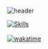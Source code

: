 <!--![header](https://capsule-render.vercel.app/api?height=350&text=myno.log&desc=👻%20happy%20hacking)-->
![header](https://capsule-render.vercel.app/api?type=waving&height=300&color=gradient&text=myno.log&desc=👻%20happy%20hacking)
<br />
<!--![JavaScript](https://img.shields.io/badge/javascript-%23323330.svg?style=for-the-badge&logo=javascript&logoColor=%23F7DF1E)
![TypeScript](https://img.shields.io/badge/typescript-%23007ACC.svg?style=for-the-badge&logo=typescript&logoColor=white)
![React](https://img.shields.io/badge/react-%2320232a.svg?style=for-the-badge&logo=react&logoColor=%2361DAFB) 
![Vue.js](https://img.shields.io/badge/vuejs-%2335495e.svg?style=for-the-badge&logo=vuedotjs&logoColor=%234FC08D)
<br />-->
[![Skills](https://skillicons.dev/icons?i=react,ts,js,tailwind,styledcomponents,html,css,vue,express)](https://skillicons.dev)
<br />
<br />
[![wakatime](https://wakatime.com/badge/user/3169f4c8-8908-4dff-b7fa-951470783303.svg)](https://wakatime.com/@3169f4c8-8908-4dff-b7fa-951470783303)
